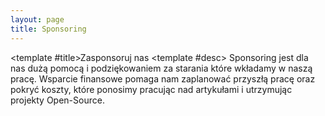 ```yaml
---
layout: page
title: Sponsoring
---
```


<script setup>
import SponsoringGrid from '../.vitepress/components/SponsoringGrid.vue'
</script>

<SponsoringGrid
patreon-desc="Wsparcie pod postacią miesięcznej subskrypcji wspomaga ustabilizować i lepiej zaplanować harmonogram naszej pracy"
github-desc="Sprawdź co możesz zyskać sponsorując nas przez Github Sponsors"
buy-me-a-coffee-desc="Wspomóc możesz również kupując kawkę i/lub piwko 🍻">
<template #title>Zasponsoruj nas</template>
<template #desc>
Sponsoring jest dla nas dużą pomocą i podziękowaniem za starania które wkładamy w naszą pracę. Wsparcie finansowe pomaga nam zaplanować przyszłą pracę oraz pokryć koszty, które ponosimy pracując nad artykułami i utrzymując projekty Open-Source.
</template>
</SponsoringGrid>
